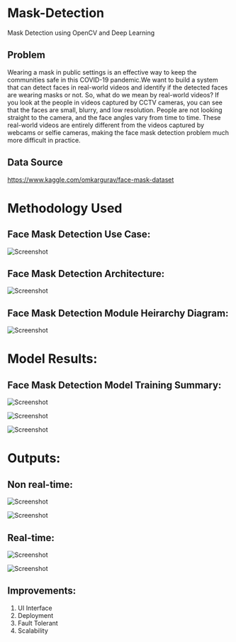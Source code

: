 # Mask-Detection

Mask Detection using OpenCV and Deep Learning

## Problem

Wearing a mask in public settings is an effective way to keep the communities safe in this COVID-19 pandemic.We want to build a system that can detect faces in real-world videos and identify if the detected faces are wearing masks or not. So, what do we mean by real-world videos? If you look at the people in videos captured by CCTV cameras, you can see that the faces are small, blurry, and low resolution. People are not looking straight to the camera, and the face angles vary from time to time. These real-world videos are entirely different from the videos captured by webcams or selfie cameras, making the face mask detection problem much more difficult in practice.


## Data Source 

https://www.kaggle.com/omkargurav/face-mask-dataset


# Methodology Used

## Face Mask Detection Use Case:

![Screenshot](images/Face_Mask_Detection_Usecase.png)


## Face Mask Detection Architecture:

![Screenshot](images/Face_Mask_Detection.png)


## Face Mask Detection Module Heirarchy Diagram:

![Screenshot](images/hierarchy.png)


# Model Results:

## Face Mask Detection Model Training Summary:

![Screenshot](images/accuracy.png)

![Screenshot](images/loss.png)

![Screenshot](images/cm.png)


# Outputs:

## Non real-time:

![Screenshot](images/masked1.png)

![Screenshot](images/unmasked1.png)

## Real-time:

![Screenshot](images/mask.png)

![Screenshot](images/unmask.png)



## Improvements:

1) UI Interface
2) Deployment
3) Fault Tolerant
4) Scalability


